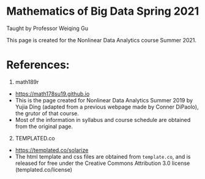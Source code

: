 # Mathematics of Big Data Spring 2021

Taught by Professor Weiqing Gu

This page is created for the Nonlinear Data Analytics course Summer 2021.

# References:

1. math189r

- https://math178su19.github.io
- This is the page created for Nonlinear Data Analytics Summer 2019 by Yujia
  Ding (adapted from a previous webpage made by Conner DiPaolo), the grutor
  of that course.
- Most of the information in syllabus and course schedule are obtained from
  the original page.

2. TEMPLATED.co

- https://templated.co/solarize
- The html template and css files are obtained from `template.co`, and is
  released for free under the Creative Commons Attribution 3.0 license
  (templated.co/license)

